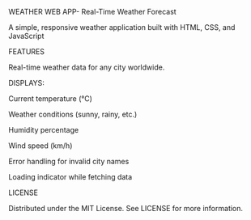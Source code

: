 WEATHER WEB APP- Real-Time Weather Forecast


A simple, responsive weather application built with HTML, CSS, and JavaScript

FEATURES


Real-time weather data for any city worldwide.

DISPLAYS:


Current temperature (°C)

Weather conditions (sunny, rainy, etc.)

Humidity percentage

Wind speed (km/h)

Error handling for invalid city names

Loading indicator while fetching data


LICENSE

Distributed under the MIT License. See LICENSE for more information.

